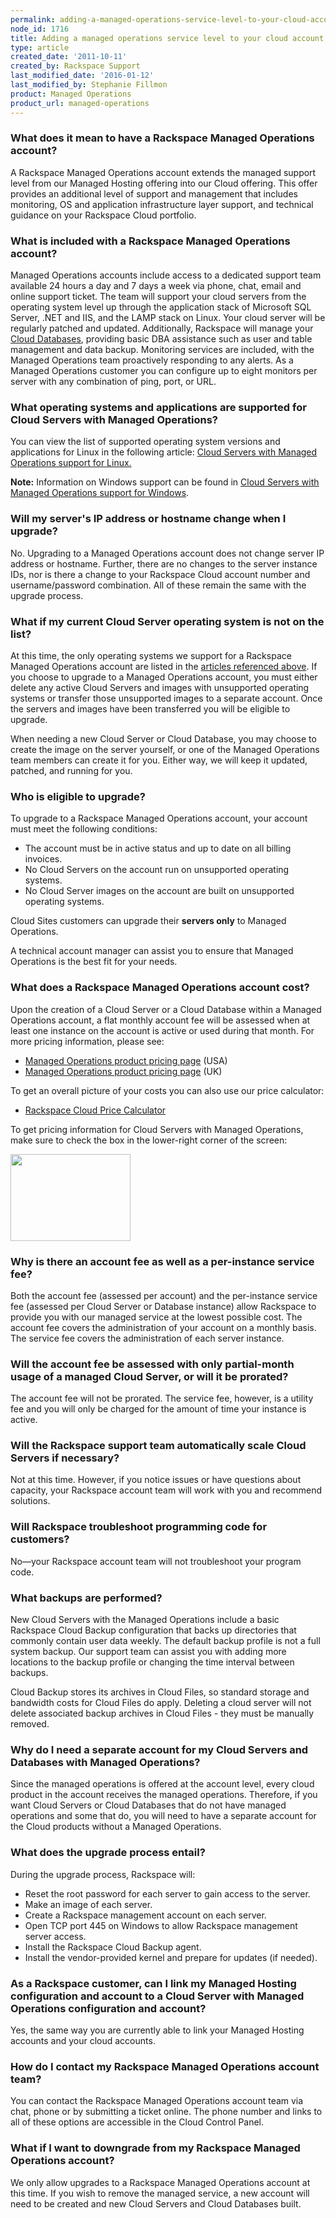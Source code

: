 ```yaml
---
permalink: adding-a-managed-operations-service-level-to-your-cloud-account/
node_id: 1716
title: Adding a managed operations service level to your cloud account
type: article
created_date: '2011-10-11'
created_by: Rackspace Support
last_modified_date: '2016-01-12'
last_modified_by: Stephanie Fillmon
product: Managed Operations
product_url: managed-operations
---
```


### What does it mean to have a Rackspace Managed Operations account?

A Rackspace Managed Operations account extends the managed support level
from our Managed Hosting offering into our Cloud offering. This offer
provides an additional level of support and management that includes
monitoring, OS and application infrastructure layer support, and
technical guidance on your Rackspace Cloud portfolio.

### What is included with a Rackspace Managed Operations account?

Managed Operations accounts include access to a dedicated support team
available 24 hours a day and 7 days a week via phone, chat, email and
online support ticket. The team will support your cloud servers from the
operating system level up through the application stack of Microsoft SQL
Server, .NET and IIS, and the LAMP stack on Linux. Your cloud server
will be regularly patched and updated. Additionally, Rackspace will
manage your [Cloud
Databases](http://www.rackspace.com/cloud/public/databases/), providing
basic DBA assistance such as user and table management and data backup.
Monitoring services are included, with the Managed Operations team
proactively responding to any alerts. As a Managed Operations customer
you can configure up to eight monitors per server with any combination
of ping, port, or URL.

### What operating systems and applications are supported for Cloud Servers with Managed Operations?

You can view the list of supported operating system versions and
applications for Linux in the following article: [Cloud Servers with
Managed Operations support for
Linux.](/how-to/cloud-servers-with-managed-operations-support-for-linux)

**Note:** Information on Windows support can be found in [Cloud Servers
with Managed Operations support for
Windows](/how-to/cloud-servers-with-managed-operations-support-for-windows).

### Will my server's IP address or hostname change when I upgrade?

No. Upgrading to a Managed Operations account does not change server IP
address or hostname.  Further, there are no changes to the server
instance IDs, nor is there a change to your Rackspace Cloud account
number and username/password combination.  All of these remain the same
with the upgrade process.

### What if my current Cloud Server operating system is not on the list?

At this time, the only operating systems we support for a Rackspace
Managed Operations account are listed in the [articles referenced
above](/how-to/cloud-servers-with-managed-operations-support-for-linux).
If you choose to upgrade to a Managed Operations account, you must
either delete any active Cloud Servers and images with unsupported
operating systems or transfer those unsupported images to a separate
account. Once the servers and images have been transferred you will be
eligible to upgrade.

When needing a new Cloud Server or Cloud Database, you may choose to
create the image on the server yourself, or one of the Managed
Operations team members can create it for you. Either way, we will keep
it updated, patched, and running for you.

### Who is eligible to upgrade?

To upgrade to a Rackspace Managed Operations account, your account must
meet the following conditions:

-   The account must be in active status and up to date on all
    billing invoices.
-   No Cloud Servers on the account run on unsupported
    operating systems.
-   No Cloud Server images on the account are built on unsupported
    operating systems.

Cloud Sites customers can upgrade their **servers only** to Managed
Operations.

A technical account manager can assist you to ensure that Managed
Operations is the best fit for your needs.

### What does a Rackspace Managed Operations account cost?

Upon the creation of a Cloud Server or a Cloud Database within a Managed
Operations account, a flat monthly account fee will be assessed when at
least one instance on the account is active or used during that month.
For more pricing information, please see:

-   [Managed Operations product pricing
    page](http://www.rackspace.com/cloud/managed_cloud/pricing/) (USA)
-   [Managed Operations product pricing
    page](http://www.rackspace.co.uk/cloud/servers/pricing) (UK)

To get an overall picture of your costs you can also use our price
calculator:

-   [Rackspace Cloud Price
    Calculator](http://www.rackspace.com/calculator/)

To get pricing information for Cloud Servers with Managed Operations,
make sure to check the box in the lower-right corner of the screen:

<img src="https://8026b2e3760e2433679c-fffceaebb8c6ee053c935e8915a3fbe7.ssl.cf2.rackcdn.com/field/image/ManagedCalc.png" width="192" height="139" />

### Why is there an account fee as well as a per-instance service fee?

Both the account fee (assessed per account) and the per-instance service
fee (assessed per Cloud Server or Database instance) allow Rackspace to
provide you with our managed service at the lowest possible cost.  The
account fee covers the administration of your account on a monthly
basis.  The service fee covers the administration of each server
instance.

### Will the account fee be assessed with only partial-month usage of a managed Cloud Server, or will it be prorated?

The account fee will not be prorated. The service fee, however, is a
utility fee and you will only be charged for the amount of time your
instance is active.

### Will the Rackspace support team automatically scale Cloud Servers if necessary?

Not at this time. However, if you notice issues or have questions about
capacity, your Rackspace account team will work with you and recommend
solutions.

### Will Rackspace troubleshoot programming code for customers?

No&mdash;your Rackspace account team will not troubleshoot your program code.

### What backups are performed?

New Cloud Servers with the Managed Operations include a basic Rackspace
Cloud Backup configuration that backs up directories that commonly
contain user data weekly. The default backup profile is not a full
system backup. Our support team can assist you with adding more
locations to the backup profile or changing the time interval between
backups.

Cloud Backup stores its archives in Cloud Files, so standard storage and
bandwidth costs for Cloud Files do apply. Deleting a cloud server will
not delete associated backup archives in Cloud Files - they must be
manually removed.

### Why do I need a separate account for my Cloud Servers and Databases with Managed Operations?

Since the managed operations is offered at the account level, every
cloud product in the account receives the managed operations. Therefore,
if you want Cloud Servers or Cloud Databases that do not have managed
operations and some that do, you will need to have a separate account
for the Cloud products without a Managed Operations.

### What does the upgrade process entail?

During the upgrade process, Rackspace will:

-   Reset the root password for each server to gain access to
    the server.
-   Make an image of each server.
-   Create a Rackspace management account on each server.
-   Open TCP port 445 on Windows to allow Rackspace management
    server access.
-   Install the Rackspace Cloud Backup agent.
-   Install the vendor-provided kernel and prepare for updates
    (if needed).

### As a Rackspace customer, can I link my Managed Hosting configuration and account to a Cloud Server with Managed Operations configuration and account?

Yes, the same way you are currently able to link your Managed Hosting
accounts and your cloud accounts.

### How do I contact my Rackspace Managed Operations account team?

You can contact the Rackspace Managed Operations account team via chat,
phone or by submitting a ticket online. The phone number and links to
all of these options are accessible in the Cloud Control Panel.

### What if I want to downgrade from my Rackspace Managed Operations account?

We only allow upgrades to a Rackspace Managed Operations account at this
time.  If you wish to remove the managed service, a new account will
need to be created and new Cloud Servers and Cloud Databases built.

